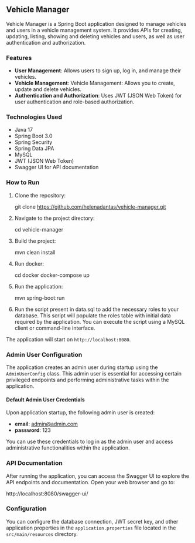 ## Vehicle Manager

Vehicle Manager is a Spring Boot application designed to manage vehicles and users in a vehicle management system. It
provides APIs for creating, updating,  listing, showing and deleting vehicles and users, as well as user authentication
and authorization.

### Features

- **User Management**: Allows users to sign up, log in, and manage their vehicles.
- **Vehicle Management**: Vehicle Management: Allows you to create, update and delete vehicles.
- **Authentication and Authorization**: Uses JWT (JSON Web Token) for user authentication and role-based authorization.

### Technologies Used

- Java 17
- Spring Boot 3.0
- Spring Security
- Spring Data JPA
- MySQL
- JWT (JSON Web Token)
- Swagger UI for API documentation

### How to Run

1. Clone the repository:

   git clone https://github.com/helenadantas/vehicle-manager.git


2. Navigate to the project directory:

   cd vehicle-manager


3. Build the project:

   mvn clean install


4. Run docker:
   
   cd docker
   docker-compose up
   

5. Run the application:

   mvn spring-boot:run


6. Run the script present in data.sql to add the necessary roles to your database. This script will populate the roles
table with initial data required by the application. You can execute the script using a MySQL client or command-line
interface.


The application will start on `http://localhost:8080`.


### Admin User Configuration

The application creates an admin user during startup using the `AdminUserConfig` class. This admin user is essential for accessing certain privileged endpoints and performing administrative tasks within the application.

#### Default Admin User Credentials
Upon application startup, the following admin user is created:
- **email**: admin@admin.com
- **password**: 123

You can use these credentials to log in as the admin user and access administrative functionalities within the application.

### API Documentation

After running the application, you can access the Swagger UI to explore the API endpoints and documentation. Open your
web browser and go to:

http://localhost:8080/swagger-ui/


### Configuration

You can configure the database connection, JWT secret key, and other application properties in
the `application.properties` file located in the `src/main/resources` directory.
